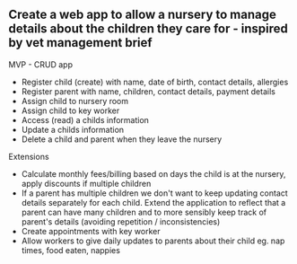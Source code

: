 ## Create a web app to allow a nursery to manage details about the children they care for - inspired by vet management brief

MVP - CRUD app
- Register child (create) with name, date of birth, contact details, allergies
- Register parent with name, children, contact details, payment details
- Assign child to nursery room
- Assign child to key worker
- Access (read) a childs information
- Update a childs information
- Delete a child and parent when they leave the nursery

Extensions
- Calculate monthly fees/billing based on days the child is at the nursery, apply discounts if multiple children
- If a parent has multiple children we don't want to keep updating contact details separately for each child. Extend the application to reflect that a parent can have many children and to more sensibly keep track of parent's details (avoiding repetition / inconsistencies)
- Create appointments with key worker
- Allow workers to give daily updates to parents about their child eg. nap times, food eaten, nappies


